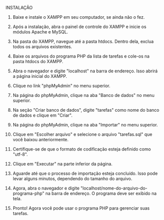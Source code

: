 INSTALAÇÃO

1. Baixe e instale o XAMPP em seu computador, se ainda não o fez.

2. Após a instalação, abra o painel de controle do XAMPP e inicie os módulos Apache e MySQL.

3. Na pasta do XAMPP, navegue até a pasta htdocs. Dentro dela, exclua todos os arquivos existentes.

4. Baixe os arquivos do programa PHP da lista de tarefas e cole-os na pasta htdocs do XAMPP.

5. Abra o navegador e digite "localhost" na barra de endereço. Isso abrirá a página inicial do XAMPP.

6. Clique no link "phpMyAdmin" no menu superior.

7. Na página do phpMyAdmin, clique na aba "Banco de dados" no menu superior.

8. Na seção "Criar banco de dados", digite "tarefas" como nome do banco de dados e clique em "Criar".

9. Na página do phpMyAdmin, clique na aba "Importar" no menu superior.

10. Clique em "Escolher arquivo" e selecione o arquivo "tarefas.sql" que você baixou anteriormente.

11. Certifique-se de que o formato de codificação esteja definido como "utf-8".

12. Clique em "Executar" na parte inferior da página.

13. Aguarde até que o processo de importação esteja concluído. Isso pode levar alguns minutos, dependendo do tamanho do arquivo.

14. Agora, abra o navegador e digite "localhost/nome-do-arquivo-do-programa-php" na barra de endereço. O programa deve ser exibido na tela.

15. Pronto! Agora você pode usar o programa PHP para gerenciar suas tarefas.
